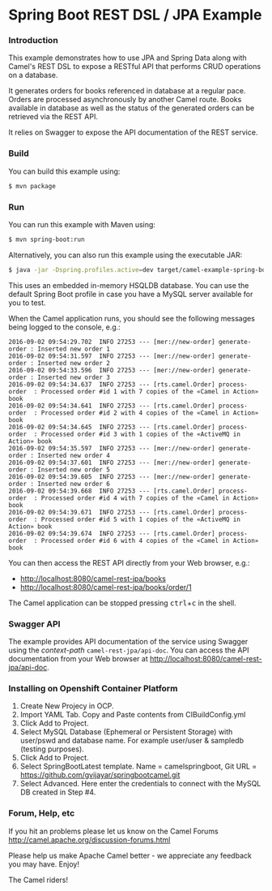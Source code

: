 # Spring Boot REST DSL / JPA Example

### Introduction

This example demonstrates how to use JPA and Spring Data along with Camel's REST DSL
to expose a RESTful API that performs CRUD operations on a database.

It generates orders for books referenced in database at a regular pace.
Orders are processed asynchronously by another Camel route. Books available
in database as well as the status of the generated orders can be retrieved via
the REST API.

It relies on Swagger to expose the API documentation of the REST service.

### Build

You can build this example using:

```sh
$ mvn package
```

### Run

You can run this example with Maven using:

```sh
$ mvn spring-boot:run
```

Alternatively, you can also run this example using the executable JAR:

```sh
$ java -jar -Dspring.profiles.active=dev target/camel-example-spring-boot-rest-jpa-${project.version}.jar
```

This uses an embedded in-memory HSQLDB database. You can use the default
Spring Boot profile in case you have a MySQL server available for you to test.

When the Camel application runs, you should see the following messages
being logged to the console, e.g.:

```
2016-09-02 09:54:29.702  INFO 27253 --- [mer://new-order] generate-order : Inserted new order 1
2016-09-02 09:54:31.597  INFO 27253 --- [mer://new-order] generate-order : Inserted new order 2
2016-09-02 09:54:33.596  INFO 27253 --- [mer://new-order] generate-order : Inserted new order 3
2016-09-02 09:54:34.637  INFO 27253 --- [rts.camel.Order] process-order  : Processed order #id 1 with 7 copies of the «Camel in Action» book
2016-09-02 09:54:34.641  INFO 27253 --- [rts.camel.Order] process-order  : Processed order #id 2 with 4 copies of the «Camel in Action» book
2016-09-02 09:54:34.645  INFO 27253 --- [rts.camel.Order] process-order  : Processed order #id 3 with 1 copies of the «ActiveMQ in Action» book
2016-09-02 09:54:35.597  INFO 27253 --- [mer://new-order] generate-order : Inserted new order 4
2016-09-02 09:54:37.601  INFO 27253 --- [mer://new-order] generate-order : Inserted new order 5
2016-09-02 09:54:39.605  INFO 27253 --- [mer://new-order] generate-order : Inserted new order 6
2016-09-02 09:54:39.668  INFO 27253 --- [rts.camel.Order] process-order  : Processed order #id 4 with 7 copies of the «Camel in Action» book
2016-09-02 09:54:39.671  INFO 27253 --- [rts.camel.Order] process-order  : Processed order #id 5 with 1 copies of the «ActiveMQ in Action» book
2016-09-02 09:54:39.674  INFO 27253 --- [rts.camel.Order] process-order  : Processed order #id 6 with 4 copies of the «Camel in Action» book
```

You can then access the REST API directly from your Web browser, e.g.:

- <http://localhost:8080/camel-rest-jpa/books>
- <http://localhost:8080/camel-rest-jpa/books/order/1>

The Camel application can be stopped pressing <kbd>ctrl</kbd>+<kbd>c</kbd> in the shell.

### Swagger API

The example provides API documentation of the service using Swagger using
the _context-path_ `camel-rest-jpa/api-doc`. You can access the API documentation
from your Web browser at <http://localhost:8080/camel-rest-jpa/api-doc>.

### Installing on Openshift Container Platform

1. Create New Projecy in OCP.
2. Import YAML Tab. Copy and Paste contents from CIBuildConfig.yml
3. Click Add to Project.
4. Select MySQL Database (Ephemeral or Persistent Storage) with user/pswd and database name. For example user/user & sampledb (testing purposes).
5. Click Add to Project.
6. Select SpringBootLatest template. Name = camelspringboot, Git URL = https://github.com/gvijayar/springbootcamel.git
7. Select Advanced. Here enter the credentials to connect with the MySQL DB created in Step #4.



### Forum, Help, etc

If you hit an problems please let us know on the Camel Forums
<http://camel.apache.org/discussion-forums.html>

Please help us make Apache Camel better - we appreciate any feedback you may have. Enjoy!

The Camel riders!
